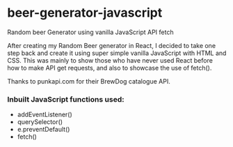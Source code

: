 # beer-generator-javascript
Random beer Generator using vanilla JavaScript API fetch

After creating my Random Beer generator in React, I decided to take one step back and create it using super simple vanilla JavaScript with HTML and CSS. This was mainly to show those who have never used React before how to make API get requests, and also to showcase the use of fetch().

Thanks to punkapi.com for their BrewDog catalogue API.

### Inbuilt JavaScript functions used:
* addEventListener()
* querySelector()
* e.preventDefault()
* fetch()

